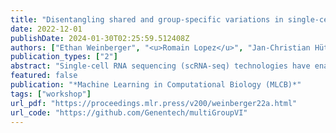 ```yaml
---
title: "Disentangling shared and group-specific variations in single-cell transcriptomics data with multiGroupVI"
date: 2022-12-01
publishDate: 2024-01-30T02:25:59.512408Z
authors: ["Ethan Weinberger", "<u>Romain Lopez</u>", "Jan-Christian Hütter", "Aviv Regev"]
publication_types: ["2"]
abstract: "Single-cell RNA sequencing (scRNA-seq) technologies have enabled a greater understanding of previously unexplored biological diversity. Based on the design of such experiments, individual cells from scRNA-seq datasets can often be attributed to non-overlapping “groups”. For example, these group labels may denote the cell’s tissue or cell line of origin. In this setting, one important problem consists in discerning patterns in the data that are shared across groups versus those that are group- specific. However, existing methods for this type of analysis are mainly limited to (generalized) linear latent variable models. Here we introduce multiGroupVI, a deep generative model for analyzing grouped scRNA-seq datasets that decomposes the data into shared and group-specific factors of variation. We first validate our approach on a simulated dataset, on which we significantly outperform state-of-the-art methods. We then apply it to explore regional differences in an scRNA-seq dataset sampled from multiple regions of the mouse small intestine."
featured: false
publication: "*Machine Learning in Computational Biology (MLCB)*"
tags: ["workshop"]
url_pdf: "https://proceedings.mlr.press/v200/weinberger22a.html"
url_code: "https://github.com/Genentech/multiGroupVI"
---
```


